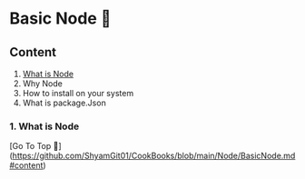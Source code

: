 # Basic Node 📘

## Content
1. [What is Node](https://github.com/ShyamGit01/CookBooks/blob/main/Node/BasicNode.md#1-what-is-node)
2. Why Node
3. How to install on your system
4. What is package.Json


### 1. What is Node

[Go To Top 🔼] (https://github.com/ShyamGit01/CookBooks/blob/main/Node/BasicNode.md#content)
